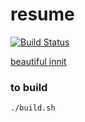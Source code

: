 # resume

[![Build Status](https://travis-ci.org/g-s-k/resume.svg?branch=master)](https://travis-ci.org/g-s-k/resume)

[beautiful innit](https://georgekaplan.xyz/resume)

### to build

`./build.sh`
